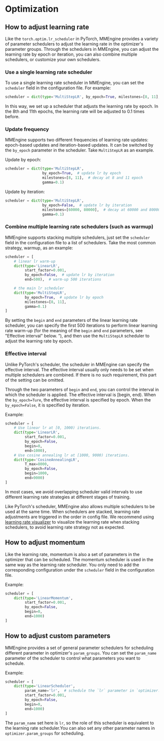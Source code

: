 # Optimization

## How to adjust learning rate

Like the `torch.optim.lr_scheduler` in PyTorch, MMEngine provides a variety of parameter schedulers to adjust the learning rate in the optimizer's parameter groups. Through the schedulers in MMEngine, you can adjust the learning rate by epoch or iteration, you can also combine multiple schedulers, or customize your own schedulers.

### Use a single learning rate scheduler

To use a single learning rate scheduler in MMEngine, you can set the `scheduler` field in the configuration file. For example:

```python
scheduler = dict(type='MultiStepLR', by_epoch=True, milestones=[8, 11], gamma=0.1)
```

In this way, we set up a scheduler that adjusts the learning rate by epoch. In the 8th and 11th epochs, the learning rate will be adjusted to 0.1 times before.

### Update frequency

MMEngine supports two different frequencies of learning rate updates: epoch-based updates and iteration-based updates. It can be switched by the `by_epoch` parameter in the scheduler. Take `MultiStepLR` as an example.

Update by epoch:

```python
scheduler = dict(type='MultiStepLR',
                 by_epoch=True,  # update lr by epoch
                 milestones=[8, 11],  # decay at 8 and 11 epoch
                 gamma=0.1)
```

Update by iteration:

```python
scheduler = dict(type='MultiStepLR',
                 by_epoch=False,  # update lr by iteration
                 milestones=[60000, 80000],  # decay at 60000 and 80000 iteration
                 gamma=0.1)
```

### Combine multiple learning rate schedulers (such as warmup)

MMEngine supports stacking multiple schedulers, just set the `scheduler` field in the configuration file to a list of schedulers. Take the most common strategy, warmup, as an example:

```python
scheduler = [
    # linear lr warm-up
    dict(type='LinearLR',
         start_factor=0.001,
         by_epoch=False,  # update lr by iteration
         end=500),  # warm-up 500 iterations

    # the main lr scheduler
    dict(type='MultiStepLR',
         by_epoch=True,  # update lr by epoch
         milestones=[8, 11],
         gamma=0.1)
]
```

By setting the `begin` and `end` parameters of the linear learning rate scheduler, you can specify the first 500 iterations to perform linear learning rate warm-up (for the meaning of the `begin` and `end` parameters, see "Effective interval" below. ”), and then use the `MultiStepLR` scheduler to adjust the learning rate by epoch.

### Effective interval

Unlike PyTorch's scheduler, the scheduler in MMEngine can specify the effective interval. The effective interval usually only needs to be set when multiple schedulers are combined. If there is no such requirement, this part of the setting can be omitted.

Through the two parameters of `begin` and `end`, you can control the interval in which the scheduler is applied.
The effective interval is [begin, end). When the `by_epoch=Ture`, the effective interval is specified by epoch. When the `by_epoch=False`, it is specified by iteration.

Example:

```python
scheduler = [
    # Use linear lr at [0, 1000) iterations.
    dict(type='LinearLR',
         start_factor=0.001,
         by_epoch=False,
         begin=0,
         end=1000),
    # Use cosine annealing lr at [1000, 9000) iterations.
    dict(type='CosineAnnealingLR',
         T_max=8000,
         by_epoch=False,
         begin=1000,
         end=9000)
]
```

In most cases, we avoid overlapping scheduler valid intervals to use different learning rate strategies at different stages of training.

Like PyTorch's scheduler, MMEngine also allows multiple schedulers to be used at the same time. When schedulers are stacked, learning rate adjustments are triggered in the order in config file. We recommend using [learning rate visualizer]() to visualize the learning rate when stacking schedulers, to avoid learning rate strategy not as expected.

## How to adjust momentum

Like the learning rate, momentum is also a set of parameters in the optimizer that can be scheduled. The momentum scheduler is used in the same way as the learning rate scheduler. You only need to add the corresponding configuration under the `scheduler` field in the configuration file.

Example:

```python
scheduler = [
    dict(type='LinearMomentum',
         start_factor=0.001,
         by_epoch=False,
         begin=0,
         end=1000)
]
```

## How to adjust custom parameters

MMEngine provides a set of general parameter schedulers for scheduling different parameter in optimizer's `param_groups`. You can set the `param_name` parameter of the scheduler to control what parameters you want to schedule.

Example:

```python
scheduler = [
    dict(type='LinearScheduler',
         param_name='lr',  # schedule the `lr` parameter in `optimizer.param_groups`
         start_factor=0.001,
         by_epoch=False,
         begin=0,
         end=1000)
]
```

The `param_name` set here is `lr`, so the role of this scheduler is equivalent to the learning rate scheduler.You can also set any other parameter names in `optimizer.param_groups` for scheduling.
